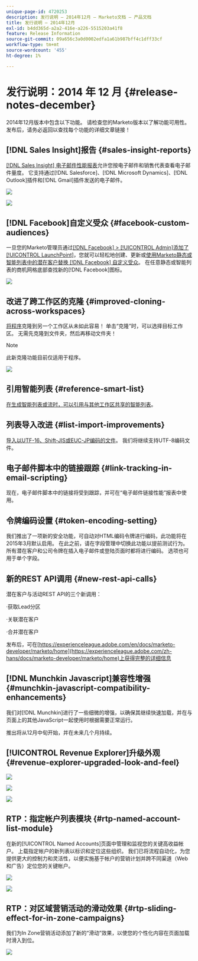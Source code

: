 ```yaml
---
unique-page-id: 4720253
description: 发行说明 — 2014年12月 — Marketo文档 — 产品文档
title: 发行说明 — 2014年12月
exl-id: b4dd365d-a2a2-416e-a226-5515203a41f8
feature: Release Information
source-git-commit: 09a656c3a0d0002edfa1a61b987bff4c1dff33cf
workflow-type: tm+mt
source-wordcount: '455'
ht-degree: 1%

---
```


# 发行说明：2014 年 12 月 {#release-notes-december}

2014年12月版本中包含以下功能。 请检查您的Marketo版本以了解功能可用性。 发布后，请务必返回以查找每个功能的详细文章链接！

## [!DNL Sales Insight]报告 {#sales-insight-reports}

[[!DNL Sales Insight] 电子邮件性能报表](/help/marketo/product-docs/marketo-sales-insight/msi-for-salesforce/features/performance-reports/sales-insight-email-performance-report.md)允许您按电子邮件和销售代表查看电子邮件量度。 它支持通过[!DNL Salesforce]、[!DNL Microsoft Dynamics]、[!DNL Outlook]插件和[!DNL Gmail]插件发送的电子邮件。

![](assets/image2014-12-5-11-3a5-3a46.png)

![](assets/image2014-12-5-11-3a5-3a55.png)

## [!DNL Facebook]自定义受众 {#facebook-custom-audiences}

一旦您的Marketo管理员通过[[!DNL Facebook]  > [!UICONTROL Admin]添加了[!UICONTROL LaunchPoint]](/help/marketo/product-docs/demand-generation/ad-network-integrations/add-facebook-custom-audiences-as-a-launchpoint-service.md)，您就可以轻松地创建、更新或[使用Marketo静态或智能列表中的潜在客户替换 [!DNL Facebook] 自定义受众](/help/marketo/product-docs/demand-generation/facebook/create-a-custom-audience-in-facebook.md)。 在任意静态或智能列表的商机网格底部查找新的[!DNL Facebook]图标。

![](assets/image2014-12-5-11-3a6-3a28.png)

## 改进了跨工作区的克隆  {#improved-cloning-across-workspaces}

[将程序](/help/marketo/product-docs/core-marketo-concepts/programs/working-with-programs/clone-a-program.md)克隆到另一个工作区从未如此容易！ 单击“克隆”时，可以选择目标工作区。 无需先克隆到文件夹，然后再移动文件夹！

>[!NOTE]
>
>此新克隆功能目前仅适用于程序。

![](assets/image2014-12-5-11-3a7-3a13.png)

## 引用智能列表 {#reference-smart-list}

[在生成智能列表或流时，可以引用与其他工作区共享的智能列表](/help/marketo/product-docs/core-marketo-concepts/smart-lists-and-static-lists/using-smart-lists/reference-a-list-or-smart-list-across-workspaces.md)。

## 列表导入改进 {#list-import-improvements}

[导入以UTF-16、Shift-JIS或EUC-JP编码的文件](/help/marketo/getting-started/quick-wins/import-a-list-of-people.md)。 我们将继续支持UTF-8编码文件。

## 电子邮件脚本中的链接跟踪 {#link-tracking-in-email-scripting}

现在，电子邮件脚本中的链接将受到跟踪，并可在“电子邮件链接性能”报表中使用。

## 令牌编码设置 {#token-encoding-setting}

我们推出了一项新的安全功能，可自动对HTML编码令牌进行编码，此功能将在2015年3月默认启用。 在此之前，请在字段管理中切换此功能以提前测试行为。 所有潜在客户和公司令牌在插入电子邮件或登陆页面时都将进行编码。 选项也可用于单个字段。

## 新的REST API调用 {#new-rest-api-calls}

潜在客户与活动REST API的三个新调用：

·获取Lead分区

·关联潜在客户

·合并潜在客户

发布后，可在[https://experienceleague.adobe.com/en/docs/marketo-developer/marketo/home](https://experienceleague.adobe.com/zh-hans/docs/marketo-developer/marketo/home)上获得完整的详细信息

## [!DNL Munchkin Javascript]兼容性增强 {#munchkin-javascript-compatibility-enhancements}

我们对[!DNL Munchkin]进行了一些细微的增强，以确保其继续快速加载，并在与页面上的其他JavaScript一起使用时根据需要正常运行。

推出将从12月中旬开始，并在未来几个月持续。

## [!UICONTROL Revenue Explorer]升级外观 {#revenue-explorer-upgraded-look-and-feel}

![](assets/image2014-12-5-11-3a8-3a4.png)

![](assets/image2014-12-5-11-3a8-3a14.png)

![](assets/image2014-12-5-11-3a8-3a36.png)

## RTP：指定帐户列表模块 {#rtp-named-account-list-module}

在新的[!UICONTROL Named Accounts]页面中管理和监视您的关键高收益帐户。 上载指定帐户的新列表以标识和定位这些组织。 我们已将流程自动化，为您提供更大的控制力和灵活性，以便实施基于帐户的营销计划并跨不同渠道（Web和广告）定位您的关键帐户。

![](assets/image2014-12-5-11-3a8-3a56.png)

![](assets/image2014-12-5-11-3a9-3a10.png)

## RTP：对区域营销活动的滑动效果 {#rtp-sliding-effect-for-in-zone-campaigns}

我们为In Zone营销活动添加了新的“滑动”效果，以使您的个性化内容在页面加载时滑入到位。

![](assets/image2014-12-5-11-3a9-3a34.png)
